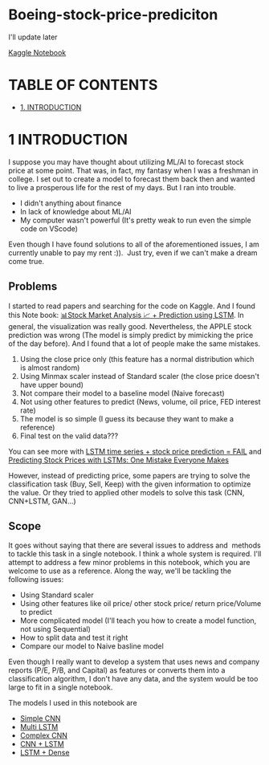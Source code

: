 # Boeing-stock-price-prediciton
I'll update later

[Kaggle Notebook](https://www.kaggle.com/code/bomaich/boeing-stock-price-prediction)

# TABLE OF CONTENTS
* [1. INTRODUCTION](#1-INTRODUCTION)

# 1 INTRODUCTION

I suppose you may have thought about utilizing ML/AI to forecast stock price at some point. That was, in fact, my fantasy when I was a freshman in college. I set out to create a model to forecast them back then and wanted to live a prosperous life for the rest of my days. But I ran into trouble.

* I didn't anything about finance
* In lack of knowledge about ML/AI
* My computer wasn't powerful (It's pretty weak to run even the simple code on VScode)

Even though I have found solutions to all of the aforementioned issues, I am currently unable to pay my rent :)).  Just try, even if we can't make a dream come true.

## Problems
I started to read papers and searching for the code on Kaggle. And I found this Note book: [📊Stock Market Analysis 📈 + Prediction using LSTM](https://www.kaggle.com/code/faressayah/stock-market-analysis-prediction-using-lstm/notebook). In general, the visualization was really good. Nevertheless, the APPLE stock prediction was wrong (The model is simply predict by mimicking the price of the day before). And I found that a lot of people make the same mistakes. 

1. Using the close price only (this feature has a normal distribution which is almost random)
2. Using Minmax scaler instead of Standard scaler (the close price doesn't have upper bound)
3. Not compare their model to a baseline model (Naive forecast)
4. Not using other features to predict (News, volume, oil price, FED interest rate)
5. The model is so simple (I guess its because they want to make a reference)
6. Final test on the valid data???

You can see more with [LSTM time series + stock price prediction = FAIL](https://www.kaggle.com/code/carlmcbrideellis/lstm-time-series-stock-price-prediction-fail) and [Predicting Stock Prices with LSTMs: One Mistake Everyone Makes](https://www.youtube.com/watch?v=Vfx1L2jh2Ng&list=WL&index=4)

However, instead of predicting price, some papers are trying to solve the classification task (Buy, Sell, Keep) with the given information to optimize the value. Or they tried to applied other models to solve this task (CNN, CNN+LSTM, GAN...)

## Scope

It goes without saying that there are several issues to address and  methods to tackle this task in a single notebook. I think a whole system is required. I'll attempt to address a few minor problems in this notebook, which you are welcome to use as a reference. Along the way, we'll be tackling the following issues:

* Using Standard scaler
* Using other features like oil price/ other stock price/ return price/Volume to predict
* More complicated model (I'll teach you how to create a model function, not using Sequential)
* How to split data and test it right
* Compare our model to Naive basline model

Even though I really want to develop a system that uses news and company reports (P/E, P/B, and Capital) as features or converts them into a classification algorithm, I don't have any data, and the system would be too large to fit in a single notebook.

The models I used in this notebook are
* [Simple CNN](#3.7.1-Simple-CNN)
* [Multi LSTM](#3.7.2-Multi-LSTM)
* [Complex CNN](#3.7.3-Complex-CNN)
* [CNN + LSTM](#3.7.4-CNN-+-LSTM)
* [LSTM + Dense](#3.7.5-LSTM-+-Dense)
